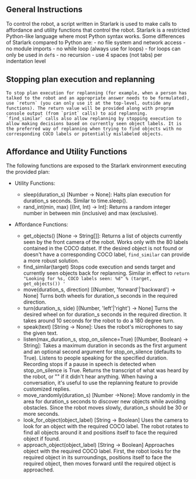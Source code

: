## General Instructions
To control the robot, a script written in Starlark is used to make calls to affordance and utility functions that control the robot. Starlark is a restricted Python-like language where most Python syntax works. Some differences of Starlark compared to Python are:
    - no file system and network access
    - no module imports
    - no while loop (always use for loops)
    - for loops can only be used in `def`s
    - no recursion
    - use 4 spaces (not tabs) per indentation level

## Stopping plan execution and replanning
    To stop plan execution for replanning (for example, when a person has talked to the robot and an appropriate answer needs to be formulated), use `return` (you can only use it at the top-level, outside any functions). The return value will be provided along with program console output (from `print` calls) to aid replanning.
    `find_similar` calls also allow replanning by stopping execution to allow making decisions based on currently seen object labels. It is the preferred way of replanning when trying to find objects with no corresponding COCO labels or potentially mislabeled objects.

## Affordance and Utility Functions
The following functions are exposed to the Starlark environment executing the provided plan:

- Utility Functions:
    - sleep(duration_s) [Number -> None]:
        Halts plan execution for duration_s seconds. Similar to time.sleep().
    - rand_int(min, max) [(Int, Int) -> Int]:
        Returns a random integer number in between min (inclusive) and max (exclusive).

- Affordance Functions:
    - get_objects() [None -> String[]]:
        Returns a list of objects currently seen by the front camera of the robot. Works only with the 80 labels contained in the COCO datset. If the desired object is not found or doesn't have a corresponding COCO label, `find_similar` can provide a more robust solution.
    - find_similar(target)
        Stops code execution and sends target and currently seen objects back for replanning. Similar in effect to `return "Looking for %s, COCO labels seen: %d" % (target, get_objects()) '`
    - move(duration_s, direction) [(Number, 'forward'|'backward') -> None]
        Turns both wheels for duration_s seconds in the required direction.
    - turn(duration_s, side) [(Number, 'left'|'right') -> None]
        Turns the desired wheel on for duration_s seconds in the required direction. It takes around 10 seconds for the robot to do a 180 degree turn.
    - speak(text) [String -> None]:
        Uses the robot's microphones to say the given text.
    - listen(max_duration_s, stop_on_silence=True) [(Number, Boolean) -> String]:
        Takes a maximum duration in seconds as the first argument and an optional second argument
        for stop_on_silence (defaults to True). Listens to people speaking for the specified duration.
        Recording stops if a pause in speech is detected when stop_on_silence is True. Returns the
        transcript of what was heard by the robot, or "" if it didn't hear anything. When having a conversation, it's useful to use the replanning feature to provide customized replies.
    - move_randomly(duration_s) [Number ->None]:
        Move randomly in the area for duration_s seconds to discover new objects while avoiding obstacles.
        Since the robot moves slowly, duration_s should be 30 or more seconds.
    - look_for_object(object_label) [String -> Boolean]
        Uses the camera to look for an object with the required COCO label. The robot rotates to find all objects around it and positions itself to face the required object if found.
    - approach_object(object_label) [String -> Boolean]
        Approaches object with the required COCO label. First, the robot looks for the required object in its surroundings, positions itself to face the required object, then moves forward until the required object is approached.